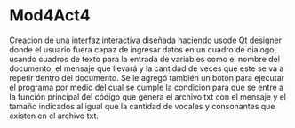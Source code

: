 # Mod4Act4

Creacion de una interfaz interactiva diseñada haciendo usode Qt designer donde el usuario fuera capaz de ingresar datos en un cuadro de dialogo, 
usando cuadros de texto para la entrada de variables como el nombre del documento, el mensaje que llevará y la cantidad de veces que este se va a repetir 
dentro del documento. Se le agregó también un botón para ejecutar el programa por medio del cual se cumple la condicion para que se entre a la función 
principal del código que genera el archivo txt con el mensaje y el tamaño indicados al igual que la cantidad de vocales y consonantes que existen en el
archivo txt.
